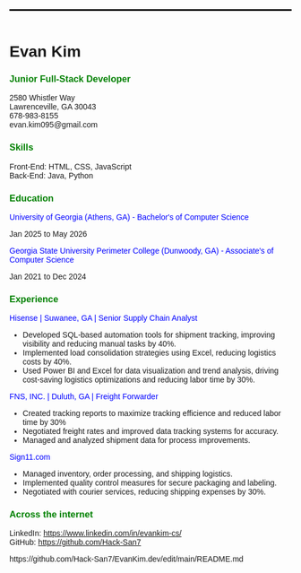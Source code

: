 <!DOCTYPE html>
<html>
<header style="border-top: 3px solid black; padding-top: 1px;">

</header>
<body style="font-family: Arial, sans-serif;">

<h1>Evan Kim</h1>
<h3 style="color: green">Junior Full-Stack Developer</h3>
<p>2580 Whistler Way <br>
Lawrenceville, GA 30043 <br>
678-983-8155<br>
evan.kim095@gmail.com</p>

<h3 style="color: green;">Skills</h3>
<p>Front-End: HTML, CSS, JavaScript<br>
Back-End: Java, Python</p>

<h3 style="color: green">Education</h3>
<p style="color:blue">University of Georgia (Athens, GA) - Bachelor's of Computer Science</p>
<p>Jan 2025 to May 2026</p>
<p style="color:blue">Georgia State University Perimeter College (Dunwoody, GA) - Associate's of Computer Science</p>
<p>Jan 2021 to Dec 2024</p>

<h3 style="color: green">Experience</h3>
<p style="color: blue">Hisense | Suwanee, GA | Senior Supply Chain Analyst</p>
<ul>
          <li>Developed SQL-based automation tools for shipment tracking, improving visibility and reducing manual tasks by 40%.</li>
          <li>Implemented load consolidation strategies using Excel, reducing logistics costs by 40%.</li>
          <li>Used Power BI and Excel for data visualization and trend analysis, driving cost-saving logistics optimizations and reducing labor time by 30%.</li>
</ul>
<p style="color: blue">FNS, INC. | Duluth, GA | Freight Forwarder</p>
<ul>
          <li>Created tracking reports to maximize tracking efficience and reduced labor time by 30%</li>
          <li>Negotiated freight rates and improved data tracking systems for accuracy.</li>
          <li>Managed and analyzed shipment data for process improvements.</li>
</ul>
<p style="color: blue">Sign11.com</p>
<ul>
          <li>Managed inventory, order processing, and shipping logistics.</li>
          <li>Implemented quality control measures for secure packaging and labeling.</li>
          <li>Negotiated with courier services, reducing shipping expenses by 30%.</li>
</ul>

<h3 style="color: green;">Across the internet</h3>
<p>LinkedIn: <a href=https://www.linkedin.com/in/evankim-cs/>https://www.linkedin.com/in/evankim-cs/</a><br>
GitHub: <a href=https://github.com/Hack-San7>https://github.com/Hack-San7</a></p>

<p>https://github.com/Hack-San7/EvanKim.dev/edit/main/README.md</p>
</body>
</html>
